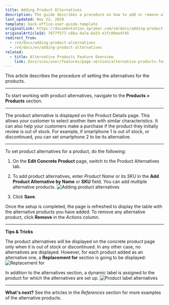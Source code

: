 ```yaml
---
title: Adding Product Alternatives
description: The guide describes a procedure on how to add or remove alternatives to the products in the Back Office.
last_updated: Nov 22, 2019
template: back-office-user-guide-template
originalLink: https://documentation.spryker.com/v4/docs/adding-product-alternatives
originalArticleId: 7677f577-c8ba-4a7a-be33-e1fc09ae4f45
redirect_from:
  - /v4/docs/adding-product-alternatives
  - /v4/docs/en/adding-product-alternatives
related:
  - title: Alternative Products Feature Overview
    link: docs/scos/user/features/page.version/alternative-products-feature-overview.html
---
```


This article describes the procedure of setting the alternatives for the products.
***
To start working with product alternatives, navigate to the **Products > Products** section.
***
The product alternative is displayed on the Product Details page. This allows your customer to select another item with similar characteristics. It can also help your customers make a purchase if the product they initially review is out of stock.
For example, if smartphone 1 is out of stock, or discontinued, you can set smartphone 2 to be its alternative.
***

To set product alternatives for a product, do the following:
1. On the **Edit Concrete Product** page, switch to the Product Alternatives tab.
2. To add product alternatives, enter _Product Name_ or its _SKU_ in the **Add Product Alternative by Name** or **SKU** field.
    You can add multiple alternative products.
![Adding product alternatives](https://spryker.s3.eu-central-1.amazonaws.com/docs/User+Guides/Back+Office+User+Guides/Products/Products/Managing+products/Adding+Product+Alternatives/add-product-alternative.png)

4. Click **Save**.

Once the setup is completed, the page is refreshed to display the table with the alternative products you have added.
To remove any alternative product, click **Remove** in the _Actions_ column.
***
**Tips & Tricks**

The product alternatives will be displayed on the concrete product page only when it is out of stock or discontinued. In any other case, no alternatives are displayed. However, for each product added as an alternative one, a **Replacement for** section is going to be displayed:
![Replacement for](https://spryker.s3.eu-central-1.amazonaws.com/docs/User+Guides/Back+Office+User+Guides/Products/Products/Managing+products/Adding+Product+Alternatives/replacement-for.png)

In addition to the alternatives section, a dynamic label is assigned to the product for which the alternatives are set up.
![Product label alternatives](https://spryker.s3.eu-central-1.amazonaws.com/docs/User+Guides/Back+Office+User+Guides/Products/Products/Managing+products/Adding+Product+Alternatives/product-label-alternatives.png)

***
**What's next?**
See the articles in the _References_ section for more examples of the alternative products.
